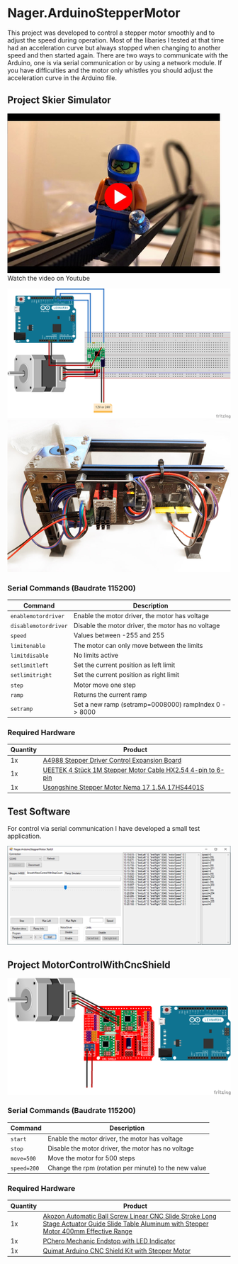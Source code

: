 # Nager.ArduinoStepperMotor

This project was developed to control a stepper motor smoothly and to adjust the speed during operation. Most of the libaries I tested at that time had an acceleration curve but always stopped when changing to another speed and then started again. There are two ways to communicate with the Arduino, one is via serial communication or by using a network module. If you have difficulties and the motor only whistles you should adjust the acceleration curve in the Arduino file.

## Project Skier Simulator

[![Youtube Video](doc/video.jpg)](https://www.youtube.com/watch?v=VNwVPjmE1V4)<br>
Watch the video on Youtube

![A4899WiringDiagram](doc/A4899WiringDiagram.png)
![Project2](doc/Project2.jpg)

### Serial Commands (Baudrate 115200)

Command | Description | 
--- | --- | 
`enablemotordriver` | Enable the motor driver, the motor has voltage
`disablemotordriver` | Disable the motor driver, the motor has no voltage
`speed` | Values between -255 and 255
`limitenable` | The motor can only move between the limits
`limitdisable` | No limits active
`setlimitleft` | Set the current position as left limit
`setlimitright` | Set the current position as right limit
`step` | Motor move one step
`ramp` | Returns the current ramp
`setramp` | Set a new ramp (setramp=0008000) rampIndex 0 -> 8000

### Required Hardware

Quantity | Product | 
--- | --- | 
1x | [A4988 Stepper Driver Control Expansion Board](https://amzn.to/2X9j6cO) |
1x | [UEETEK 4 Stück 1M Stepper Motor Cable HX2.54 4-pin to 6-pin](https://amzn.to/31w3uz7) |
1x | [Usongshine Stepper Motor Nema 17 1.5A 17HS4401S](https://amzn.to/2KO4jO8) |

## Test Software

For control via serial communication I have developed a small test application.

![TestUI](doc/TestUI.png)

## Project MotorControlWithCncShield

![CncShieldWiringDiagram](doc/CncShieldWiringDiagram.png)

### Serial Commands (Baudrate 115200)

Command | Description | 
--- | --- | 
`start` | Enable the motor driver, the motor has voltage
`stop` | Disable the motor driver, the motor has no voltage
`move=500` | Move the motor for 500 steps
`speed=200` | Change the rpm (rotation per minute) to the new value

### Required Hardware

Quantity | Product | 
--- | --- | 
1x | [Akozon Automatic Ball Screw Linear CNC Slide Stroke Long Stage Actuator Guide Slide Table Aluminum with Stepper Motor 400mm Effective Range](https://amzn.to/2uOP0eR) |
1x | [PChero Mechanic Endstop with LED Indicator](https://amzn.to/2UIAZh4) |
1x | [Quimat Arduino CNC Shield Kit with Stepper Motor](https://amzn.to/2I4SG4M) |
